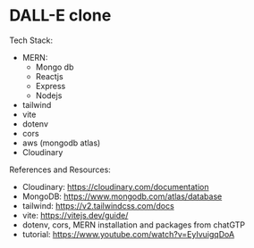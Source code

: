 # DALL-E clone

Tech Stack: 
- MERN:
  - Mongo db
  - Reactjs 
  - Express
  - Nodejs
- tailwind
- vite
- dotenv
- cors
- aws (mongodb atlas)
- Cloudinary

References and Resources: 
- Cloudinary: https://cloudinary.com/documentation
- MongoDB: https://www.mongodb.com/atlas/database
- tailwind: https://v2.tailwindcss.com/docs
- vite: https://vitejs.dev/guide/
- dotenv, cors, MERN installation and packages from chatGTP
- tutorial: https://www.youtube.com/watch?v=EyIvuigqDoA
